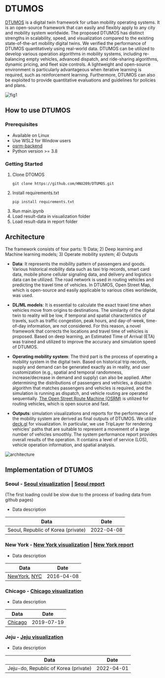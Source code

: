 # DTUMOS

[DTUMOS](https://github.com/HNU209/DTUMOS) is a digital twin framework for urban mobility operating systems. It is an open-source framework that can easily and flexibly apply to any city and mobility system worldwide. The proposed DTUMOS has distinct strengths in scalability, speed, and visualization compared to the existing state-of-the-art mobility digital twins.  We verified the performance of DTUMOS quantitatively using real-world data. DTUMOS can be utilized to develop various operation algorithms in mobility systems, including re-balancing empty vehicles, advanced dispatch, and ride-sharing algorithms, dynamic pricing, and fleet size controls. A lightweight and open-source environment is particularly advantageous when iterative learning is required, such as reinforcement learning. Furthermore, DTUMOS can also be exploited to provide quantitative evaluations and guidelines for policies and plans.

![fig1](https://user-images.githubusercontent.com/70340230/188314565-93bcc94c-2b07-4753-b7c5-db409758b1d6.png)

## How to use DTUMOS

### Prerequisites

- Available on Linux
- Use WSL2 for Window users
- [osrm-backend](https://github.com/Project-OSRM/osrm-backend)
- Python version >= 3.8

### Getting Started
1. Clone DTOMOS
    ```
    git clone https://github.com/HNU209/DTUMOS.git
    ```
2. Install requirements.txt  
    ```
    pip install requirements.txt
    ```
3. Run main.ipynb
4. Load result-data in visualization folder
5. Load result-data in report folder

## Architecture
The framework consists of four parts: 1) Data; 2) Deep learning and Machine learning models; 3) Operate mobility system; 4) Outputs

- **Data**: It represents the mobility pattern of passengers and goods. Various historical mobility data such as taxi trip records, smart card data, mobile phone cellular signaling data, and delivery and logistics data can be utilized. The road network is used in routing vehicles and predicting the travel time of vehicles. In DTUMOS, Open Street Map, which is open-source and easily applicable to various cities worldwide, was used.

- **DL/ML models**: It is essential to calculate the exact travel time when vehicles move from origins to destinations. The similarity of the digital twin to reality will be low, if temporal and spatial characteristics of travels, such as traffic congestion, peak hours, and day-of-week, time-of-day information, are not considered. For this reason, a novel framework that corrects the locations and travel time of vehicles is proposed. Based on deep learning, an Estimated Time of Arrival (ETA) was trained and utilized to improve the accuracy and simulation speed of DTUMOS.

- **Operating mobility system**: The third part is the process of operating a mobility system in the digital twin. Based on historical trip records, supply and demand can be generated exactly as in reality, and user customization (e.g., spatial and temporal randomness, increase/decrease in demand and supply) can also be applied. After determining the distributions of passengers and vehicles, a dispatch algorithm that matches passengers and vehicles is required, and the simulation is running as dispatch, and vehicle routing are operated sequentially. [The Open Street Route Machine (OSRM)](http://project-osrm.org/) is utilized for routing vehicles, which is open source and fast. 

- **Outputs**:  simulation visualizations and reports for the performance of the mobility system are derived as final outputs of DTUMOS. We utilize [deck.gl](https://deck.gl/) for visualization. In particular, we use TripLayer for rendering vehicles' paths that are suitable to represent a movement of a large number of vehicles smoothly. The system performance report provides overall results of the operation. It contains a level of service (LOS), vehicle operation information, and spatial analysis.

![architecture](https://user-images.githubusercontent.com/70340230/187696367-cd93a438-1f86-4e41-9ee7-f0486584057f.png)

## Implementation of DTUMOS
### Seoul - [Seoul visualization](https://hnu209.github.io/Seoul-visualization/) | [Seoul report](https://hnu209.github.io/Seoul-report/)

(The first loading could be slow due to the process of loading data from github pages)

- Data description

|Data|Date|
|:------:|:-----:|
|Seoul, Republic of Korea (private)|2022-04-08|


### New York - [New York visualization](https://hnu209.github.io/NewYork-visualization/) | [New York report](https://hnu209.github.io/NewYork-report/)
- Data description

|Data|Date|
|:------:|:-----:|
|[NewYork](https://www.kaggle.com/competitions/nyc-taxi-trip-duration/data), [NYC](https://www1.nyc.gov/site/tlc/about/tlc-trip-record-data.page) |2016-04-08|

### Chicago - [Chicago visualization](https://hnu209.github.io/Chicago-visualization/)   
- Data description

|Data|Date|
|:------:|:-----:|
|[Chicago](https://data.cityofchicago.org/Transportation/Taxi-Trips/wrvz-psew) | 2019-07-19 |
  
### Jeju - [Jeju visualization](https://hnu209.github.io/Jeju-delivery-management-system/)
- Data description

|Data|Date|
|:------:|:-----:|
|Jeju-do, Republic of Korea (private) | 2022-04-01 |
